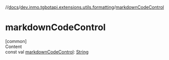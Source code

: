 //[docs](../../index.md)/[dev.inmo.tgbotapi.extensions.utils.formatting](index.md)/[markdownCodeControl](markdown-code-control.md)



# markdownCodeControl  
[common]  
Content  
const val [markdownCodeControl](markdown-code-control.md): [String](https://kotlinlang.org/api/latest/jvm/stdlib/kotlin/-string/index.html)  



